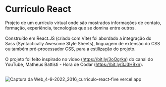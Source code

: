 # Currículo React
 
Projeto de um currículo virtual onde são mostrados informações de contato, formação, experiência, tecnologias que se domina entre outros. <br /><br />
Construído em React.JS (criado com Vite) foi abordado a integração do Sass (Syntactically Awesome Style Sheets), linguagem de extensão do CSS ou também pré-processador CSS, para a estilização do projeto. <br /><br />
O projeto foi feito inspirado no vídeo (https://bit.ly/3oQgrka) do canal do YouTube, Matheus Battisti - Hora de Codar (https://bit.ly/3J3HBxn). <br /><br />

![Captura da Web_4-9-2022_2016_curriculo-react-five vercel app](https://user-images.githubusercontent.com/94311606/188336812-b3de76ef-387e-45cb-8e51-770124215056.jpeg)
